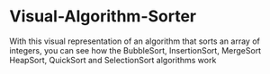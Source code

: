 # Visual-Algorithm-Sorter
With this visual representation of an algorithm that sorts an array of integers, you can see how the BubbleSort, InsertionSort, MergeSort HeapSort,  QuickSort and SelectionSort algorithms work
